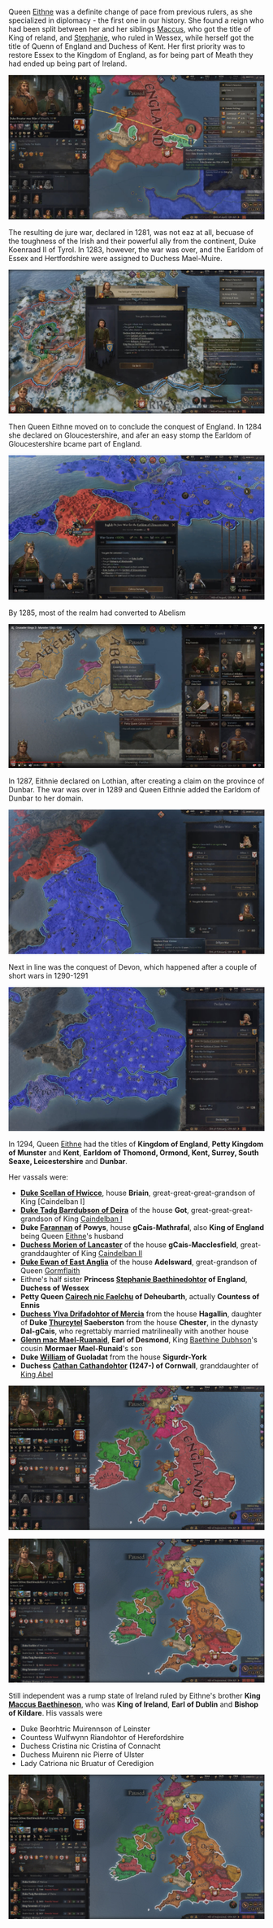  Queen [Eithne](../p/eithne_nic_baethine_1238.md) was a definite change of pace from previous rulers, as she specialized in diplomacy - the first one in our history. 
 She found a reign who had been split between her and her siblings [Maccus](../p/maccus_baethineson_1273.md), who got the title of King of reland, and [Stephanie](../p/stephanie_baethinedohtor_1276.md), who ruled in Wessex, while herself got the title of Quenn of England and Duchess of Kent. 
 Her first priority was to restore Essex to the Kingdom of England, as for being part of Meath they had ended up being part of Ireland. 
 
 ![img](17-Queen-Eithne-1294/map1.jpg)

 The resulting de jure war, declared in 1281, was not eaz at all, becuase of the toughness of the Irish and their powerful ally from the continent, Duke Koenraad II of Tyrol. In 1283, however, the war was over, and the Earldom of Essex and Hertfordshire were assigned to Duchess Mael-Muire.
 
 ![img](17-Queen-Eithne-1294/war2.jpg)
 
 Then Queen Eithne moved on to conclude the conquest of England. In 1284 she declared on Gloucestershire, and afer an easy stomp the Earldom of Gloucestershire bcame part of England.
 
 ![img](17-Queen-Eithne-1294/war3.jpg)
  
  By 1285, most of the realm had converted to Abelism 
  
 ![img](17-Queen-Eithne-1294/abel1.jpg)
 
 In 1287, Eithnie declared on Lothian, after creating a claim on the province of Dunbar. The war was over in 1289 and Queen Eithnie added the Earldom of Dunbar to her domain. 
 
 ![img](17-Queen-Eithne-1294/war4.jpg)
 
Next in line was the conquest of Devon, which happened after a couple of short wars in 1290-1291

 ![img](17-Queen-Eithne-1294/war5.jpg)
 
 In 1294,  Queen [Eithne](../p/eithne_nic_baethine_1238.md) had the titles of **Kingdom of England**, **Petty Kingdom of Munster** and **Kent**, **Earldom of Thomond, Ormond, Kent, Surrey, South Seaxe, Leicestershire** and **Dunbar**.
 
 Her vassals were:
 
 - [**Duke Scellan of Hwicce**](../p/scellan_1255.md), house **Briain**, great-great-great-grandson of King [Caindelban I]
 - [**Duke Tadg Barrdubson of Deira**](../p/tadg_barrdubson_1257.md) of the house **Got**, great-great-great-grandson of King [Caindelban I](../p/caindelban_i_mac_faelan_1114.md)
 - **Duke [Farannan](../p/farannan_1239.md) of Powys**, house **gCais-Mathrafal**, also **King of England** being  Queen [Eithne](../p/eithne_nic_baethine_1238.md)'s husband
 - [**Duchess Morien of Lancaster**](../p/morien_1226.md) of the house **gCais-Macclesfield**, great-granddaughter of King [Caindelban II](../p/caindelban_ii_mac_caindelban_1147.md)
 - [**Duke Ewan of East Anglia**](../p/ewan_1232.md) of the house **Adelsward**, great-grandson of Queen [Gormflaith](../p/gormflaith_nic_caindelban_1171.md)
 - Eithne's half sister **Princess [Stephanie Baethinedohtor](../p/stephanie_baethinedohtor_1276.md) of England**, **Duchess of Wessex**
 - **Petty Queen [Cairech nic Faelchu](../p/cairech_nic_faelchu_1235.md) of Deheubarth**, actually **Countess of Ennis**
 - [**Duchess Ylva Drifadohtor of Mercia**](../p/ylva_drifadohtor_1261.md) from the house **Hagallin**, daughter of **Duke [Thurcytel](../p/thurcytel_saebertson_1228.md) Saeberston** from the house **Chester**, in the dynasty **Dal-gCais**, who regrettably married matrilineally with another house
 - **[Glenn mac Mael-Ruanaid](../p/glenn_mac_mael-ruanaid_1242.md)**, **Earl of Desmond**,  King [Baethine Dubhson](../p/baethine_dubhson_1205.md)'s cousin  **Mormaer Mael-Runaid**'s son 
 - **Duke [William](../p/william_1247.md) of Guoladat** from the house **Sigurdr-York** 
 - **Duchess [Cathan Cathandohtor](../p/cathan_cathandohtor_1247.md) (1247-) of Cornwall**, granddaughter of [King Abel](../p/abel_mac_gormflaith_1190.md)
 
 
 ![img](17-Queen-Eithne-1294/map2.jpg)
 
 ![img](17-Queen-Eithne-1294/map3.jpg)
 
 Still independent was a rump state of Ireland ruled by Eithne's brother **King [Maccus Baethineson](../p/maccus_baethineson_1273.md)**, who was **King of Ireland**, **Earl of Dublin** and **Bishop of Kildare**. His vassals were
 
 - Duke Beorhtric Muirennson of Leinster
 - Countess Wulfwynn Riandohtor of Herefordshire
 - Duchess Cristina nic Cristina of Connacht 
 - Duchess Muirenn nic Pierre of Ulster
 - Lady Catriona nic Bruatur of Ceredigion
 
 
 ![img](17-Queen-Eithne-1294/map3.jpg)